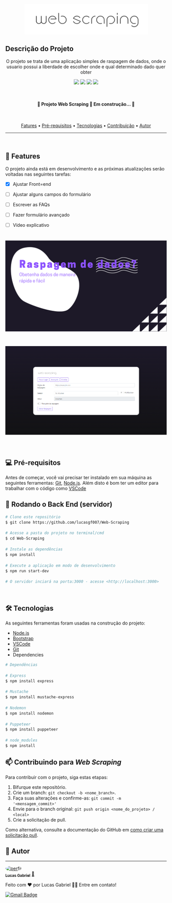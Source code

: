 <p align="center">
<img src="src/assets/img/fundoLogo.png" />
</p>


## Descrição do Projeto
<p align="center">O projeto se trata de uma aplicação simples de raspagem de dados, onde o usuario possui a liberdade de escolher onde e qual determinado dado quer obter
</p>


<p align="center">
<img src="https://img.shields.io/static/v1?label=version&message=1.0.0&color=7159c1&style=for-the-badge"/>
<img src="https://img.shields.io/static/v1?label=npm&message=6.14.14&color=7159c1&style=for-the-badge"/>
<img src="https://img.shields.io/static/v1?label=nodejs&message=14.17.4&color=7159c1&style=for-the-badge"/>
<img src="https://img.shields.io/static/v1?label=editor&message=vscode&color=7159c1&style=for-the-badge"/>
</p>
</br>

<h4 align="center"> 
	🚧  Projeto Web Scraping 🚀 Em construção...  🚧
</h4>
</br>
<p align="center">
 <a href="#Fatures">Fatures</a> •
 <a href="#pre-requsitos">Pré-requisitos</a> • 
 <a href="#tecnologias">Tecnologias</a> • 
 <a href="#contribuicao">Contribuição</a> • 
 <a href="#autor">Autor</a>
</p>



<hr>
<br>

## 📃 Features

O projeto ainda está em desenvolvimento e as próximas atualizações serão voltadas nas seguintes tarefas:

- [X] Ajustar Front=end
- [ ] Ajustar alguns campos do formulário
- [ ] Escrever as FAQs
- [ ] Fazer formulário avançado
- [ ] Vídeo explicativo


<h1 align="center">
  <img width="800" alt="NextLevelWeek" title="#NextLevelWeek" src="src/assets/img/mark.png" />
</h1>
<h1 align="center">
  <img width="800" alt="NextLevelWeek" title="#NextLevelWeek" src="src/assets/img/app.png" />
</h1>

<br>

## 💻 Pré-requisitos

Antes de começar, você vai precisar ter instalado em sua máquina as seguintes ferramentas:
[Git](https://git-scm.com), [Node.js](https://nodejs.org/en/). 
Além disto é bom ter um editor para trabalhar com o código como [VSCode](https://code.visualstudio.com/)

## 🎲 Rodando o Back End (servidor)

```bash
# Clone este repositório
$ git clone https://github.com/lucasgf007/Web-Scraping

# Acesse a pasta do projeto no terminal/cmd
$ cd Web-Scraping

# Instale as dependências
$ npm install

# Execute a aplicação em modo de desenvolvimento
$ npm run start-dev

# O servidor inciará na porta:3000 - acesse <http://localhost:3000>
```
<br>

## 🛠️ Tecnologias

As seguintes ferramentas foram usadas na construção do projeto:

- [Node.js](https://nodejs.org/en/)
- [Bootstrap](https://getbootstrap.com/docs/5.0/getting-started/introduction/)
- [VSCode](https://code.visualstudio.com/)
- [Git](https://git-scm.com)
- Dependencies
```bash
# Dependências

# Express
$ npm install express

# Mustache
$ npm install mustache-express

# Nodemon
$ npm install nodemon

# Puppeteer
$ npm install puppeteer

# node_modules
$ npm install
```

## 📫 Contribuindo para *Web Scraping*

Para contribuir com o projeto, siga estas etapas:

1. Bifurque este repositório.
2. Crie um branch: `git checkout -b <nome_branch>`.
3. Faça suas alterações e confirme-as: `git commit -m '<mensagem_commit>'`
4. Envie para o branch original: `git push origin <nome_do_projeto> / <local>`
5. Crie a solicitação de pull.

Como alternativa, consulte a documentação do GitHub em [como criar uma solicitação pull](https://help.github.com/en/github/collaborating-with-issues-and-pull-requests/creating-a-pull-request).


## 👤 Autor
---

<a href="https://github.com/lucasgf007">
 <img style="border-radius: 50%;" src="https://avatars.githubusercontent.com/u/72115800?v=4" width="100px;" alt="perfil"/>
 <br />
 <sub><b>Lucas Gabriel</b></sub></a> <a href="https://github.com/lucasgf007" title="Dev">🚀</a>


Feito com ❤️ por Lucas Gabriel 👋🏽 Entre em contato!

[![Gmail Badge](https://img.shields.io/badge/-gabriellucas016@gmail.com-c14438?style=flat-square&logo=Gmail&logoColor=white&link=mailto:gabriellucas016@gmail.com)](mailto:gabriellucas016@gmail.com)